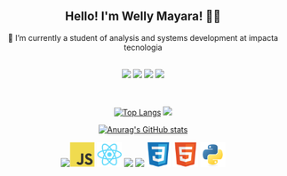 <h2 align="center">
 Hello! I'm Welly Mayara! 👋🏻
</h2>

 <p align="center">
 🚀 I’m currently a student of analysis and systems development at impacta tecnologia
</p>
 <br>

 <div align="center">
 <a href="https://www.linkedin.com/in/wellymayara" ><img src="https://img.shields.io/badge/LinkedIn-0077B5?style=for-the-badge&logo=linkedin&logoColor=white"></a>
 <a href="https://www.instagram.com/porrawelly/"><img src="https://img.shields.io/badge/Instagram-E4405F?style=for-the-badge&logo=instagram&logoColor=white"></a>
 <a href="mailto:welly.maya.s@gmail.com"><img src="https://img.shields.io/badge/Gmail-D14836?style=for-the-badge&logo=gmail&logoColor=white"></a>
 <a href="#"><img src="https://img.shields.io/badge/Twitter-1DA1F2?style=for-the-badge&logo=twitter&logoColor=white"></a>
 <br>
 <br>
 <br>
 
[![Top Langs](https://github-readme-stats.vercel.app/api/top-langs/?username=wellymaya&layout=compact&v=1angs_count=8&theme=dracula&v=2)](https://github.com/wellymaya/github-readme-stats) <img width="165px"  src="https://cdn.discordapp.com/attachments/886493503142649899/886493708386730004/Webp.net-gifmaker2.gif">

 

 
 
[![Anurag's GitHub stats](https://github-readme-stats.vercel.app/api?username=wellymaya&theme=dracula&v=2)](https://github.com/wellymaya/github-readme-stats)


<!-- [![willianrod's wakatime stats](https://github-readme-stats.vercel.app/api/wakatime?username=wellymaya&show_icons=true&layout=compact&theme=dracula&v=2)](https://github.com/wellymaya/github-readme-stats)[![Anurag's GitHub stats](https://github-readme-stats.vercel.app/api?username=wellymaya&theme=dracula&v=2)](https://github.com/wellymaya/github-readme-stats)
-->

<div>
<img src="https://cdn.jsdelivr.net/gh/devicons/devicon/icons/typescript/typescript-original.svg" height="45px" margin="5px"><img src="https://raw.githubusercontent.com/devicons/devicon/master/icons/javascript/javascript-original.svg" height="45px">
<img src="https://raw.githubusercontent.com/devicons/devicon/master/icons/react/react-original.svg" height="45px">
<img src="https://cdn.jsdelivr.net/gh/devicons/devicon/icons/nodejs/nodejs-original.svg" height="45px">
<img src="https://cdn.jsdelivr.net/gh/devicons/devicon/icons/sass/sass-original.svg" height="45px">
<img src="https://raw.githubusercontent.com/devicons/devicon/master/icons/css3/css3-original.svg" height="45px" margin="10px">
<img src="https://raw.githubusercontent.com/devicons/devicon/master/icons/html5/html5-original.svg" height="45px">
<img src="https://raw.githubusercontent.com/devicons/devicon/master/icons/python/python-original.svg" height="45px">
 </div>
</div>

<!--[![willianrod's wakatime stats](https://github-readme-stats.vercel.app/api/wakatime?username=wellymaya&theme=dracula&v=2)](https://github.com/wellymaya/github-readme-stats)
 
<!--
**wellymaya/wellymaya** is a ✨ _special_ ✨ repository because its `README.md` (this file) appears on your GitHub profile.

Here are some ideas to get you started:

- 🔭 I’m currently working on ...
- 🌱 I’m currently learning ...
- 👯 I’m looking to collaborate on ...
- 🤔 I’m looking for help with ...
- 💬 Ask me about ...
- 📫 How to reach me: ...
- 😄 Pronouns: ...
- ⚡ Fun fact: ...
-->

